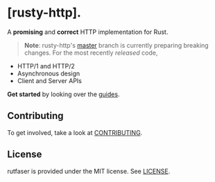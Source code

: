 # [rusty-http].

A **promising** and **correct** HTTP implementation for Rust.

> **Note**: rusty-http's [master](https://github.com/marvikomo/rust_http_server) branch is
> currently preparing breaking changes. For the most recently *released* code,

- HTTP/1 and HTTP/2
- Asynchronous design
- Client and Server APIs

**Get started** by looking over the [guides](https://rusty-http.rs/guides).

## Contributing

To get involved, take a look at [CONTRIBUTING](CONTRIBUTING.md).

## License

rutfaser is provided under the MIT license. See [LICENSE](LICENSE).
